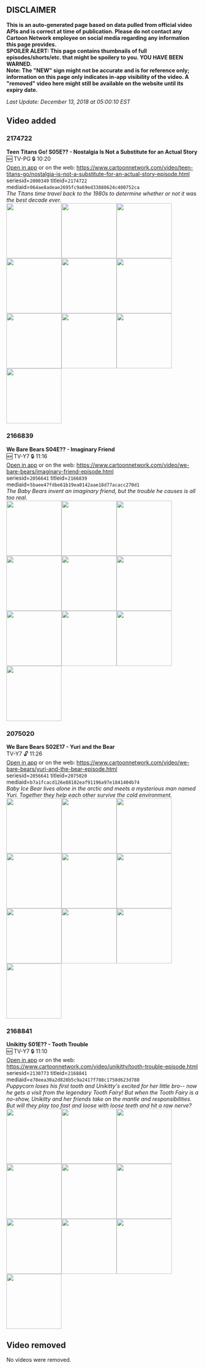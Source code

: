 ## DISCLAIMER
**This is an auto-generated page based on data pulled from official video APIs and is correct at time of publication. Please do not contact any Cartoon Network employee on social media regarding any information this page provides.**  
**SPOILER ALERT: This page contains thumbnails of full episodes/shorts/etc. that might be spoilery to you. YOU HAVE BEEN WARNED.**  
**Note: The "NEW" sign might not be accurate and is for reference only; information on this page only indicates in-app visibility of the video. A "removed" video here might still be available on the website until its expiry date.**  

_Last Update: December 13, 2018 at 05:00:10 EST_
## Video added
### 2174722
**Teen Titans Go! S05E?? - Nostalgia Is Not a Substitute for an Actual Story**  
🆕 TV-PG 🔒 10:20  
[Open in app](https://tinyurl.com/yb5o5mxo) or on the web: https://www.cartoonnetwork.com/video/teen-titans-go/nostalgia-is-not-a-substitute-for-an-actual-story-episode.html  
seriesid=`2000349` titleid=`2174722` mediaid=`064ae8adeae2695fc9a69ed33880624c400752ca`  
_The Titans time travel back to the 1980s to determine whether or not it was the best decade ever._  
<a href="https://i.cartoonnetwork.com/orchestrator/2174722_001_1280x720.jpg"><img src="https://i.cartoonnetwork.com/orchestrator/2174722_001_640x360.jpg" height="144px" /></a><a href="https://i.cartoonnetwork.com/orchestrator/2174722_002_1280x720.jpg"><img src="https://i.cartoonnetwork.com/orchestrator/2174722_002_640x360.jpg" height="144px" /></a><a href="https://i.cartoonnetwork.com/orchestrator/2174722_003_1280x720.jpg"><img src="https://i.cartoonnetwork.com/orchestrator/2174722_003_640x360.jpg" height="144px" /></a><a href="https://i.cartoonnetwork.com/orchestrator/2174722_004_1280x720.jpg"><img src="https://i.cartoonnetwork.com/orchestrator/2174722_004_640x360.jpg" height="144px" /></a><a href="https://i.cartoonnetwork.com/orchestrator/2174722_005_1280x720.jpg"><img src="https://i.cartoonnetwork.com/orchestrator/2174722_005_640x360.jpg" height="144px" /></a><a href="https://i.cartoonnetwork.com/orchestrator/2174722_006_1280x720.jpg"><img src="https://i.cartoonnetwork.com/orchestrator/2174722_006_640x360.jpg" height="144px" /></a><a href="https://i.cartoonnetwork.com/orchestrator/2174722_007_1280x720.jpg"><img src="https://i.cartoonnetwork.com/orchestrator/2174722_007_640x360.jpg" height="144px" /></a><a href="https://i.cartoonnetwork.com/orchestrator/2174722_008_1280x720.jpg"><img src="https://i.cartoonnetwork.com/orchestrator/2174722_008_640x360.jpg" height="144px" /></a><a href="https://i.cartoonnetwork.com/orchestrator/2174722_009_1280x720.jpg"><img src="https://i.cartoonnetwork.com/orchestrator/2174722_009_640x360.jpg" height="144px" /></a><a href="https://i.cartoonnetwork.com/orchestrator/2174722_010_1280x720.jpg"><img src="https://i.cartoonnetwork.com/orchestrator/2174722_010_640x360.jpg" height="144px" /></a>
### 2166839
**We Bare Bears S04E?? - Imaginary Friend**  
🆕 TV-Y7 🔒 11:16  
[Open in app](https://tinyurl.com/yc9fcv39) or on the web: https://www.cartoonnetwork.com/video/we-bare-bears/imaginary-friend-episode.html  
seriesid=`2056641` titleid=`2166839` mediaid=`5baee47fdbe61b19ea0142aae18d77acacc270d1`  
_The Baby Bears invent an imaginary friend, but the trouble he causes is all too real._  
<a href="https://i.cartoonnetwork.com/orchestrator/2166839_001_1280x720.jpg"><img src="https://i.cartoonnetwork.com/orchestrator/2166839_001_640x360.jpg" height="144px" /></a><a href="https://i.cartoonnetwork.com/orchestrator/2166839_002_1280x720.jpg"><img src="https://i.cartoonnetwork.com/orchestrator/2166839_002_640x360.jpg" height="144px" /></a><a href="https://i.cartoonnetwork.com/orchestrator/2166839_003_1280x720.jpg"><img src="https://i.cartoonnetwork.com/orchestrator/2166839_003_640x360.jpg" height="144px" /></a><a href="https://i.cartoonnetwork.com/orchestrator/2166839_004_1280x720.jpg"><img src="https://i.cartoonnetwork.com/orchestrator/2166839_004_640x360.jpg" height="144px" /></a><a href="https://i.cartoonnetwork.com/orchestrator/2166839_005_1280x720.jpg"><img src="https://i.cartoonnetwork.com/orchestrator/2166839_005_640x360.jpg" height="144px" /></a><a href="https://i.cartoonnetwork.com/orchestrator/2166839_006_1280x720.jpg"><img src="https://i.cartoonnetwork.com/orchestrator/2166839_006_640x360.jpg" height="144px" /></a><a href="https://i.cartoonnetwork.com/orchestrator/2166839_007_1280x720.jpg"><img src="https://i.cartoonnetwork.com/orchestrator/2166839_007_640x360.jpg" height="144px" /></a><a href="https://i.cartoonnetwork.com/orchestrator/2166839_008_1280x720.jpg"><img src="https://i.cartoonnetwork.com/orchestrator/2166839_008_640x360.jpg" height="144px" /></a><a href="https://i.cartoonnetwork.com/orchestrator/2166839_009_1280x720.jpg"><img src="https://i.cartoonnetwork.com/orchestrator/2166839_009_640x360.jpg" height="144px" /></a><a href="https://i.cartoonnetwork.com/orchestrator/2166839_010_1280x720.jpg"><img src="https://i.cartoonnetwork.com/orchestrator/2166839_010_640x360.jpg" height="144px" /></a>
### 2075020
**We Bare Bears S02E17 - Yuri and the Bear**  
TV-Y7 🔓 11:26  
[Open in app](https://tinyurl.com/y83pp5px) or on the web: https://www.cartoonnetwork.com/video/we-bare-bears/yuri-and-the-bear-episode.html  
seriesid=`2056641` titleid=`2075020` mediaid=`b7a1fcacd126e88182eaf91196a97e1841404b74`  
_Baby Ice Bear lives alone in the arctic and meets a mysterious man named Yuri. Together they help each other survive the cold environment._  
<a href="https://s3.amazonaws.com/cn-orchestrator/2075020_001_1280x720.jpg"><img src="https://s3.amazonaws.com/cn-orchestrator/2075020_001_640x360.jpg" height="144px" /></a><a href="https://s3.amazonaws.com/cn-orchestrator/2075020_002_1280x720.jpg"><img src="https://s3.amazonaws.com/cn-orchestrator/2075020_002_640x360.jpg" height="144px" /></a><a href="https://s3.amazonaws.com/cn-orchestrator/2075020_003_1280x720.jpg"><img src="https://s3.amazonaws.com/cn-orchestrator/2075020_003_640x360.jpg" height="144px" /></a><a href="https://s3.amazonaws.com/cn-orchestrator/2075020_004_1280x720.jpg"><img src="https://s3.amazonaws.com/cn-orchestrator/2075020_004_640x360.jpg" height="144px" /></a><a href="https://s3.amazonaws.com/cn-orchestrator/2075020_005_1280x720.jpg"><img src="https://s3.amazonaws.com/cn-orchestrator/2075020_005_640x360.jpg" height="144px" /></a><a href="https://s3.amazonaws.com/cn-orchestrator/2075020_006_1280x720.jpg"><img src="https://s3.amazonaws.com/cn-orchestrator/2075020_006_640x360.jpg" height="144px" /></a><a href="https://s3.amazonaws.com/cn-orchestrator/2075020_007_1280x720.jpg"><img src="https://s3.amazonaws.com/cn-orchestrator/2075020_007_640x360.jpg" height="144px" /></a><a href="https://s3.amazonaws.com/cn-orchestrator/2075020_008_1280x720.jpg"><img src="https://s3.amazonaws.com/cn-orchestrator/2075020_008_640x360.jpg" height="144px" /></a><a href="https://s3.amazonaws.com/cn-orchestrator/2075020_009_1280x720.jpg"><img src="https://s3.amazonaws.com/cn-orchestrator/2075020_009_640x360.jpg" height="144px" /></a><a href="https://s3.amazonaws.com/cn-orchestrator/2075020_010_1280x720.jpg"><img src="https://s3.amazonaws.com/cn-orchestrator/2075020_010_640x360.jpg" height="144px" /></a>
### 2168841
**Unikitty S01E?? - Tooth Trouble**  
🆕 TV-Y7 🔒 11:10  
[Open in app](https://tinyurl.com/ycbgjfvj) or on the web: https://www.cartoonnetwork.com/video/unikitty/tooth-trouble-episode.html  
seriesid=`2130773` titleid=`2168841` mediaid=`e78eea30a2d828b5c9a2417f788c1758d623d788`  
_Puppycorn loses his first tooth and Unikitty's excited for her little bro-- now he​ ​gets a visit from​ ​the​ ​legendary Tooth Fairy!​ ​But when the Tooth Fairy is a no-show, Unikitty and her friends take on the mantle and responsibilities. But will they play too fast and loose with loose teeth and hit a raw nerve?_  
<a href="https://i.cartoonnetwork.com/orchestrator/2168841_001_1280x720.jpg"><img src="https://i.cartoonnetwork.com/orchestrator/2168841_001_640x360.jpg" height="144px" /></a><a href="https://i.cartoonnetwork.com/orchestrator/2168841_002_1280x720.jpg"><img src="https://i.cartoonnetwork.com/orchestrator/2168841_002_640x360.jpg" height="144px" /></a><a href="https://i.cartoonnetwork.com/orchestrator/2168841_003_1280x720.jpg"><img src="https://i.cartoonnetwork.com/orchestrator/2168841_003_640x360.jpg" height="144px" /></a><a href="https://i.cartoonnetwork.com/orchestrator/2168841_004_1280x720.jpg"><img src="https://i.cartoonnetwork.com/orchestrator/2168841_004_640x360.jpg" height="144px" /></a><a href="https://i.cartoonnetwork.com/orchestrator/2168841_005_1280x720.jpg"><img src="https://i.cartoonnetwork.com/orchestrator/2168841_005_640x360.jpg" height="144px" /></a><a href="https://i.cartoonnetwork.com/orchestrator/2168841_006_1280x720.jpg"><img src="https://i.cartoonnetwork.com/orchestrator/2168841_006_640x360.jpg" height="144px" /></a><a href="https://i.cartoonnetwork.com/orchestrator/2168841_007_1280x720.jpg"><img src="https://i.cartoonnetwork.com/orchestrator/2168841_007_640x360.jpg" height="144px" /></a><a href="https://i.cartoonnetwork.com/orchestrator/2168841_008_1280x720.jpg"><img src="https://i.cartoonnetwork.com/orchestrator/2168841_008_640x360.jpg" height="144px" /></a><a href="https://i.cartoonnetwork.com/orchestrator/2168841_009_1280x720.jpg"><img src="https://i.cartoonnetwork.com/orchestrator/2168841_009_640x360.jpg" height="144px" /></a><a href="https://i.cartoonnetwork.com/orchestrator/2168841_010_1280x720.jpg"><img src="https://i.cartoonnetwork.com/orchestrator/2168841_010_640x360.jpg" height="144px" /></a>
## Video removed
No videos were removed.
